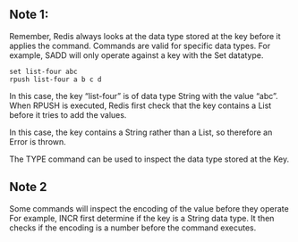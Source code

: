 
## Note 1:
Remember, Redis always looks at the data type stored at the key before it applies the command. Commands are valid for specific data types. For example, SADD will only operate against a key with the Set datatype.

```
set list-four abc
rpush list-four a b c d
```
In this case, the key “list-four” is of data type String with the value “abc”. When RPUSH is executed, Redis first check that the key contains a List before it tries to add the values.

In this case, the key contains a String rather than a List, so therefore an Error is thrown.

The TYPE command can be used to inspect the data type stored at the Key.

## Note 2
Some commands will inspect the encoding of the value before they operate For example, INCR first determine if the key is a String data type. It then checks if the encoding is a number before the command executes.


